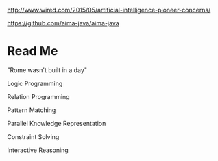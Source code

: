 http://www.wired.com/2015/05/artificial-intelligence-pioneer-concerns/

https://github.com/aima-java/aima-java

# Read Me #
"Rome wasn't built in a day"

Logic Programming

Relation Programming

Pattern Matching

Parallel Knowledge Representation

Constraint Solving

Interactive Reasoning
